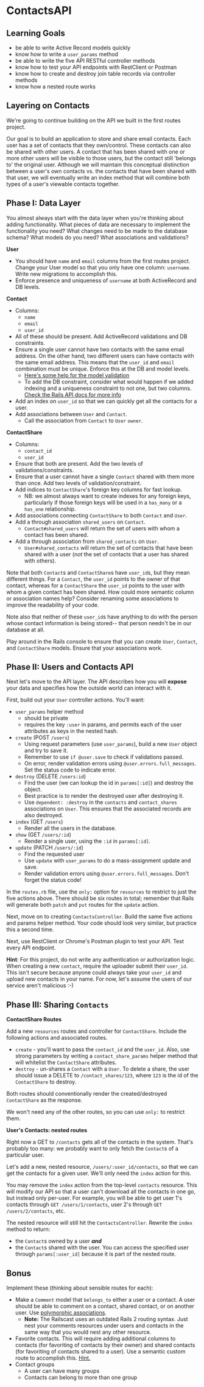 # ContactsAPI

## Learning Goals

+ be able to write Active Record models quickly
+ know how to write a `user_params` method
+ be able to write the five API RESTful controller methods
+ know how to test your API endpoints with RestClient or Postman
+ know how to create and destroy join table records via controller methods
+ know how a nested route works 

## Layering on Contacts

We're going to continue building on the API we built in the first
routes project.

Our goal is to build an application to store and share email contacts.
Each user has a set of contacts that they own/control. These contacts
can also be shared with other users. A contact that has been shared with
one or more other users will be visible to those users, but the contact
still 'belongs to' the original user. Although we will maintain this
conceptual distinction between a user's own contacts vs. the contacts
that have been shared with that user, we will eventually write an index
method that will combine both types of a user's viewable contacts
together.

## Phase I: Data Layer

You almost always start with the data layer when you're thinking about
adding functionality. What pieces of data are necessary to implement
the functionality you need? What changes need to be made to the
database schema? What models do you need? What associations and
validations?

**User**

* You should have `name` and `email` columns from the first routes
  project. Change your User model so that you only have one column:
  `username`. Write new migrations to accomplish this.
* Enforce presence and uniqueness of `username` at both ActiveRecord
  and DB levels.

**Contact**

* Columns:
    * `name`
    * `email`
    * `user_id`
* All of these should be present. Add ActiveRecord validations and DB
  constraints.
* Ensure a single user cannot have two contacts with the same
  email address. On the other hand, two different users can have
  contacts with the same email address. This means that the `user_id` and
  `email` combination must be unique. Enforce this at the DB and model
  levels.
    * [Here's some help for the model validation][scoped-uniqueness]
    * To add the DB constraint, consider what would happen if we added
      indexing and a uniqueness constraint to not one, but two columns.
      [Check the Rails API docs for more info][multi-column-indexing]
* Add an index on `user_id` so that we can quickly get all the contacts for a user.
* Add associations between `User` and `Contact`.
  * Call the association from `Contact` to `User` `owner`.

[scoped-uniqueness]: http://apidock.com/rails/ActiveModel/Validations/ClassMethods/validates#940-uniqueness
[multi-column-indexing]: http://apidock.com/rails/v2.3.8/ActiveRecord/ConnectionAdapters/SchemaStatements/add_index

**ContactShare**

* Columns:
    * `contact_id`
    * `user_id`
* Ensure that both are present. Add the two levels of
  validations/constraints.
* Ensure that a user cannot have a single `Contact` shared with them more than once.
  Add two levels of validation/constraint.
* Add indices to `ContactShare`'s foreign key columns for fast lookup.
  * NB: we almost always want to create indexes for any foreign keys,
    particularly if those foreign keys will be used in a `has_many` or a
    `has_one` relationship.
* Add associations connecting `ContactShare` to both `Contact` and
  `User`.
* Add a through association `shared_users` on `Contact`.
    * `Contact#shared_users` will return the set of users with whom a contact has
      been shared.
* Add a through association from `shared_contacts` on `User`.
    * `User#shared_contacts` will return the set of contacts that have been
      shared with a user (*not* the set of contacts that a user has
      shared with others).

Note that both `Contact`s and `ContactShare`s have `user_id`s, but they
mean different things. For a `Contact`, the `user_id` points to the
owner of that contact, whereas for a `ContactShare` the `user_id` points
to the user with whom a given contact has been shared. How could more
semantic column or association names help? Consider renaming some associations
to improve the readability of your code.

Note also that neither of these `user_id`s have anything to do with the
person whose contact information is being stored-- that person needn't be in our
database at all.

Play around in the Rails console to ensure that you can create `User`,
`Contact`, and `ContactShare` models. Ensure that your associations
work.

## Phase II: Users and Contacts API

Next let's move to the API layer. The API describes how you will **expose**
your data and specifies how the outside world can interact with it.

First, build out your `User` controller actions. You'll want:

* `user_params` helper method
    * should be private
    * requires the key `:user` in params, and permits each of the user
      attributes as keys in the nested hash.
* `create` (POST `/users`)
    * Using request parameters (use `user_params`), build a new
      `User` object and try to save it.
    * Remember to use `if @user.save` to check if validations passed.
    * On error, render validation errors using
      `@user.errors.full_messages`. Set the status code to indicate
      error.
* `destroy` (DELETE `/users:id`)
    * Find the user (we can lookup the id in `params[:id]`) and destroy the object.
    * Best practice is to render the destroyed user after destroying it.
    * Use `dependent: :destroy` in the `contacts` and
      `contact_shares` associations on `User`. This ensures that the
      associated records are also destroyed.
* `index` (GET `/users`)
    * Render all the users in the database.
* `show` (GET `/users/:id`)
    * Render a single user, using the `:id` in `params[:id]`.
* `update` (PATCH `/users/:id`)
    * Find the requested user
    * Use `update` with `user_params` to do a mass-assignment update
      and save.
    * Render validation errors using
      `@user.errors.full_messages`. Don't forget the status code!

In the `routes.rb` file, use the `only:` option for `resources` to
restrict to just the five actions above. There should be six routes
in total; remember that Rails will generate both `patch` and `put`
routes for the `update` action.

Next, move on to creating `ContactsController`. Build the same five
actions and params helper method. Your code should look very similar,
but practice this a second time.

Next, use RestClient or Chrome's Postman plugin to test your API. Test
every API endpoint.

**Hint**: For this project, do not write any authentication or
authorization logic. When creating a new `contact`, require the
uploader submit their `user_id`. This isn't secure because anyone
could always take your `user_id` and upload new contacts in your name.
For now, let's assume the users of our service aren't malicious
:-)

## Phase III: Sharing `Contacts`

**ContactShare Routes**

Add a new `resources` routes and controller for `ContactShare`.
Include the following actions and associated routes.
* `create` - you'll want to pass the `contact_id` and the `user_id`.
Also, use strong parameters by writing a `contact_share_params` helper
method that will whitelist the `ContactShare` attributes.
* `destroy` - un-shares a `Contact` with a `User`. To delete a share,
the user should issue a DELETE to `/contact_shares/123`, where
`123` is the id of the `ContactShare` to destroy.

Both routes should conventionally render the created/destroyed
`ContactShare` as the response.

We won't need any of the other routes, so you can use `only:` to
restrict them.

**User's Contacts: nested routes**

Right now a GET to `/contacts` gets all of the contacts in the
system. That's probably too many: we probably want to only fetch the
`Contact`s of a particular user.

Let's add a new, nested resource, `/users/:user_id/contacts`, so that
we can get the contacts for a given user. We'll only need the `index`
action for this.

You may remove the `index` action from the top-level `contacts`
resource. This will modify our API so that a user can't download all the
contacts in one go, but instead only per-user. For example, you will
be able to get user 1's contacts through `GET /users/1/contacts`, user 2's through
`GET /users/2/contacts`, etc.

The nested resource will still hit the `ContactsController`. Rewrite
the `index` method to return:

*  the `Contact`s owned by a user ***and***
*  the `Contact`s shared with the user.
You can access the specified user through `params[:user_id]`
because it is part of the nested route.

## Bonus

Implement these (thinking about sensible routes for each):

* Make a `Comment` model that `belongs_to` either a user or a
  contact. A user should be able to comment on a contact, shared
  contact, or on another user. Use [polymorphic associations][poly-assoc].
  * **Note:** The Railscast uses an outdated Rails 2 routing syntax.
    Just nest your comments resources under users and contacts in the
    same way that you would nest any other resource.
* Favorite contacts. This will require adding additional columns to
  contacts (for favoriting of contacts by their owner) and shared
  contacts (for favoriting of contacts shared to a user). Use a semantic
  custom route to accomplish this. [Hint.][more-restful-actions]
* Contact groups
    * A user can have many groups
    * Contacts can belong to more than one group

[poly-assoc]: http://guides.rubyonrails.org/association_basics.html#polymorphic-associations
[concerns-for-models]: http://signalvnoise.com/posts/3372-put-chubby-models-on-a-diet-with-concerns
[more-restful-actions]: http://guides.rubyonrails.org/v3.2.14/routing.html#adding-more-restful-actions
